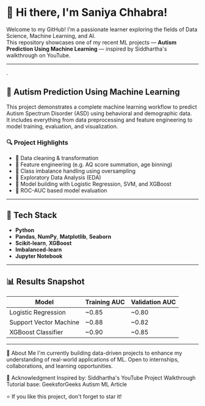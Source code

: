 # 👋 Hi there, I'm Saniya Chhabra!

Welcome to my GitHub! I'm a passionate learner exploring the fields of Data Science, Machine Learning, and AI.  
This repository showcases one of my recent ML projects — **Autism Prediction Using Machine Learning** — inspired by Siddhartha's walkthrough on YouTube.

---


.


## 🧠 Autism Prediction Using Machine Learning

This project demonstrates a complete machine learning workflow to predict Autism Spectrum Disorder (ASD) using behavioral and demographic data.  
It includes everything from data preprocessing and feature engineering to model training, evaluation, and visualization.

### 🔍 Project Highlights

- 🔹 Data cleaning & transformation  
- 🔹 Feature engineering (e.g. AQ score summation, age binning)  
- 🔹 Class imbalance handling using oversampling  
- 🔹 Exploratory Data Analysis (EDA)  
- 🔹 Model building with Logistic Regression, SVM, and XGBoost  
- 🔹 ROC-AUC based model evaluation

---

## 🧰 Tech Stack

- **Python**
- **Pandas**, **NumPy**, **Matplotlib**, **Seaborn**
- **Scikit-learn**, **XGBoost**
- **Imbalanced-learn**
- **Jupyter Notebook**

---

## 📊 Results Snapshot

| Model                  | Training AUC | Validation AUC |
|-----------------------|--------------|----------------|
| Logistic Regression   | ~0.85        | ~0.80          |
| Support Vector Machine| ~0.88        | ~0.82          |
| XGBoost Classifier    | ~0.90        | ~0.85          |

---

📌 About Me
I'm currently building data-driven projects to enhance my understanding of real-world applications of ML.
Open to internships, collaborations, and learning opportunities.

🙏 Acknowledgment
Inspired by: Siddhartha's YouTube Project Walkthrough
Tutorial base: GeeksforGeeks Autism ML Article

⭐ If you like this project, don't forget to star it!

